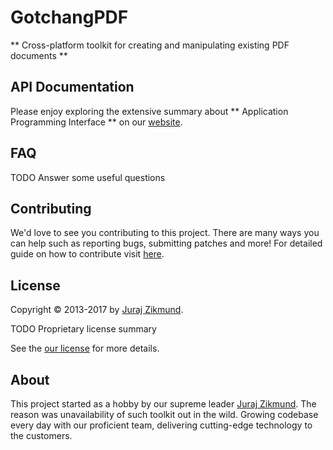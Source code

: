 # GotchangPDF

** Cross-platform toolkit for creating and manipulating existing PDF documents **

## API Documentation

Please enjoy exploring the extensive summary about ** Application Programming Interface ** on our [website](https://gotchangpdf.com/doc/index.html).

## FAQ

TODO Answer some useful questions

## Contributing

We'd love to see you contributing to this project.
There are many ways you can help such as reporting bugs, submitting patches and more!
For detailed guide on how to contribute visit [here](CONTRIBUTING.md).

## License

Copyright &copy; 2013-2017 by 
[Juraj Zikmund](mailto:jur.zikmund@gmail.com).

TODO Proprietary license summary

See the [our license](LICENSE.md) for more details.

## About

This project started as a hobby by our supreme leader [Juraj Zikmund](mailto:jur.zikmund@gmail.com).
The reason was unavailability of such toolkit out in the wild.
Growing codebase every day with our proficient team, delivering cutting-edge technology to the customers.